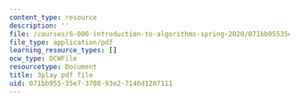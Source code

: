 ```yaml
---
content_type: resource
description: ''
file: /courses/6-006-introduction-to-algorithms-spring-2020/071bb95535e7370893e27146d1287111_NSHizBK9JD8.pdf
file_type: application/pdf
learning_resource_types: []
ocw_type: OCWFile
resourcetype: Document
title: 3play pdf file
uid: 071bb955-35e7-3708-93e2-7146d1287111
---
```


